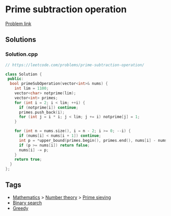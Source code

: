 # Prime subtraction operation

[Problem link](https://leetcode.com/problems/prime-subtraction-operation/)

## Solutions


### Solution.cpp
```cpp
// https://leetcode.com/problems/prime-subtraction-operation/

class Solution {
 public:
  bool primeSubOperation(vector<int>& nums) {
    int lim = 1100;
    vector<char> notprime(lim);
    vector<int> primes;
    for (int i = 2; i < lim; ++i) {
      if (notprime[i]) continue;
      primes.push_back(i);
      for (int j = i * i; j < lim; j += i) notprime[j] = 1;
    }

    for (int n = nums.size(), i = n - 2; i >= 0; --i) {
      if (nums[i] < nums[i + 1]) continue;
      int p = *upper_bound(primes.begin(), primes.end(), nums[i] - nums[i + 1]);
      if (p >= nums[i]) return false;
      nums[i] -= p;
    }
    return true;
  }
};
```
## Tags

* [Mathematics](/README.md#Mathematics) > [Number theory](/README.md#Mathematics-Number_theory) > [Prime sieving](/README.md#Mathematics-Number_theory-Prime_sieving)
* [Binary search](/README.md#Binary_search)
* [Greedy](/README.md#Greedy)
